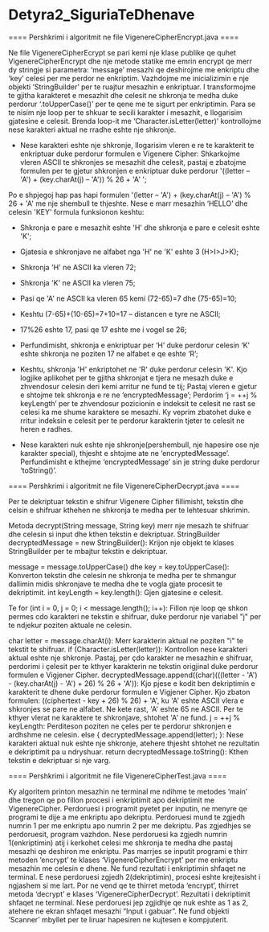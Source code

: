# Detyra2_SiguriaTeDhenave

==== Pershkrimi i algoritmit ne file VigenereCipherEncrypt.java ====

Ne file VigenereCipherEcrypt se pari kemi nje klase publike qe quhet VigenereCipherEncrypt dhe nje metode statike me emrin encrypt qe merr dy stringje si parametra: ‘message’ mesazhi qe deshirojme me enkriptu dhe ‘key’ celesi per me perdor ne enkriptim.
Vazhdojme me inicializimin e nje objekti ‘StringBuilder’ per te ruajtur mesazhin e enkriptuar.
I transformojme te gjitha karakteret e mesazhit dhe celesit ne shkronja te medha duke perdorur ‘.toUpperCase()’ per te qene me te sigurt per enkriptimin. 
Para se te nisim nje loop per te shkuar te secili karakter i mesazhit, e llogarisim gjatesine e celesit.
Brenda loop-it me ‘Character.isLetter(letter)’ kontrollojme nese karakteri aktual ne rradhe eshte nje shkronje.
-	Nese karakteri eshte nje shkronje, llogarisim vleren e re te karakterit te enkriptuar duke perdorur formulen e Vigenere Cipher:
Shkarkojme vleren ASCII te shkronjes se mesazhit dhe celesit, pastaj e zbatojme formulen per te gjetur shkronjen e enkriptuar duke perdorur '((letter – 'A') + (key.charAt(j) – 'A')) % 26 + 'A' ';

Po e shpjegoj hap pas hapi formulen '(letter – 'A') + (key.charAt(j) – 'A') % 26 + 'A' me nje shembull te thjeshte. Nese e marr mesazhin ‘HELLO’ dhe celesin 'KEY' formula funksionon keshtu:
-	Shkronja e pare e mesazhit eshte 'H' dhe shkronja e pare e celesit eshte 'K';
-	Gjatesia e shkronjave ne alfabet nga 'H' ne 'K' eshte 3 (H>I>J>K);
-	Shkronja 'H' ne ASCII ka vleren 72;
-	Shkronja 'K' ne ASCII ka vleren 75;
-	Pasi qe 'A' ne ASCII ka vleren 65 kemi (72-65)=7 dhe (75-65)=10;
-	Keshtu (7-65)+(10-65)=7+10=17 – distancen e tyre ne ASCII;
-	17%26 eshte 17, pasi qe 17 eshte me i  vogel se 26;
-	Perfundimisht, shkronja e enkriptuar per ‘H’ duke perdorur celesin ‘K’ eshte shkronja ne poziten 17 ne alfabet e qe eshte ‘R’;
-	Keshtu, shkronja 'H' enkriptohet ne 'R' duke perdorur celesin 'K'. Kjo logjike aplikohet per te gjitha shkronjat e tjera ne mesazh duke e zhvendosur celesin deri kemi arritur ne fund te tij;
Pastaj vleren e gjetur e shtojme tek shkronja e re ne ‘encryptedMessage’;
Perdorim ‘j = ++j % keyLength’ per te zhvendosur pozicionin e indeksit te celesit ne rast se celesi ka me shume karaktere se mesazhi. Ky veprim zbatohet duke e rritur indeksin e celesit per te perdorur karakterin tjeter te celesit ne heren e radhes. 

-	Nese karakteri nuk eshte nje shkronje(pershembull, nje hapesire ose nje karakter special), thjesht e shtojme ate ne ‘encryptedMessage’.
Perfundimisht e kthejme ‘encryptedMessage’ sin je string duke perdorur ‘toString()’.




==== Pershkrimi i algoritmit ne file VigenereCipherDecrypt.java ====

Per te dekriptuar tekstin e shifrur Vigenere Cipher fillimisht, tekstin dhe celsin e shifruar kthehen ne shkronja te
medha per te lehtesuar shkrimin.

Metoda decrypt(String message, String key) merr nje mesazh te shifruar dhe celesin si input dhe kthen tekstin e dekriptuar.
StringBuilder decryptedMessage = new StringBuilder(): Krijon nje objekt te klases StringBuilder per te mbajtur tekstin e dekriptuar.

message = message.toUpperCase() dhe key = key.toUpperCase(): Konverton tekstin dhe celesin ne shkronja te medha per te shmangur dallimin midis shkronjave te medha dhe te vogla gjate procesit te dekriptimit.
int keyLength = key.length(): Gjen gjatesine e celesit.

Te for (int i = 0, j = 0; i < message.length(); i++): Fillon nje loop qe shkon permes cdo karakteri ne tekstin e shifruar, duke perdorur nje variabel "j" per te ndjekur poziten aktuale ne celesin.

char letter = message.charAt(i): Merr karakterin aktual ne poziten "i" te tekstit te shifruar.
if (Character.isLetter(letter)): Kontrollon nese karakteri aktual eshte nje shkronje.
Pastaj, per çdo karakter ne mesazhin e shifruar, perdorimi i çelesit per te kthyer karakterin ne tekstin origjinal duke perdorur formulen e Vigjener Cipher.
decryptedMessage.append((char)(((letter - 'A') - (key.charAt(j) - 'A') + 26) % 26 + 'A')): Kjo pjese e kodit ben dekriptimin e karakterit te dhene duke perdorur formulen e Vigjener Cipher. Kjo zbaton formulen: ((ciphertext - key + 26) % 26) + 'A', ku 'A' eshte ASCII vlera e shkronjes se pare ne alfabet. Ne kete rast, 'A' eshte 65 ne ASCII.                    Per te kthyer vlerat ne karaktere te shkronjave, shtohet 'A' ne fund.
j = ++j % keyLength: Perditeson poziten ne çeles per te perdorur shkronjen e ardhshme ne celesin.
else { decryptedMessage.append(letter); }: Nese karakteri aktual nuk eshte nje shkronje, atehere thjesht shtohet ne rezultatin e dekriptimit pa u ndryshuar.
return decryptedMessage.toString(): Kthen tekstin e dekriptuar si nje varg.



==== Pershkrimi i algoritmit ne file VigenereCipherTest.java ====

Ky algoritem printon mesazhin ne terminal me ndihme te metodes ‘main’ dhe tregon qe po fillon procesi i enkriptimit apo dekriptimit me VigenereCipher.
Perdoruesi i programit pyetet per inputin, ne menyre qe programi te dije a me enkriptu apo dekriptu. Perdoruesi mund te zgjedh numrin 1 per me enkriptu apo numrin 2 per me dekriptu. 
Pas zgjedhjes se perdoruesit, program vazhdon.
Nese perdoruesi ka zgjedh numrin 1(enkriptimin) atij i kerkohet celesi me shkronja te medha dhe pastaj mesazhi qe deshiron me enkriptu. Pas marrjes se inputit programi e thirr metoden ‘encrypt’ te klases ‘VigenereCipherEncrypt’ per me enkriptu mesazhin me celesin e dhene. Ne fund rezultati i enkriptimin shfaqet ne terminal.
E nese perdoruesi zgjedh 2(dekriptimin), procesi eshte krejtesisht i ngjashem si me lart. Por ne vend qe te thirret metoda ‘encrypt’, thirret metoda ‘decrypt’ e klases ‘VigenereCipherDecrypt’. Rezultati i dekriptimit shfaqet ne terminal.
Nese perdoruesi jep zgjidhje qe nuk eshte as 1 as 2, atehere ne ekran shfaqet mesazhi “Input i gabuar”.
Ne fund objekti ‘Scanner’ mbyllet per te liruar hapesiren ne kujtesen e kompjuterit.
